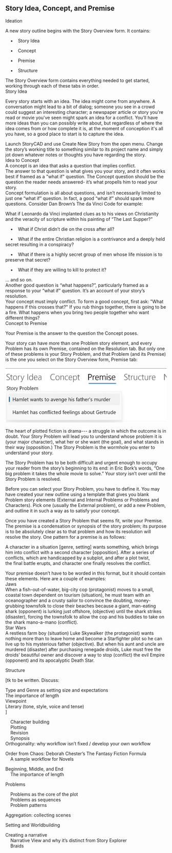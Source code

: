 ## Story Idea, Concept, and Premise ##
Ideation <br/>


A new story outline begins with the Story Overview form. It contains: <br/>

&nbsp;&nbsp;&nbsp;&nbsp;•&nbsp;&nbsp;&nbsp;&nbsp;Story Idea

&nbsp;&nbsp;&nbsp;&nbsp;•&nbsp;&nbsp;&nbsp;&nbsp;Concept

&nbsp;&nbsp;&nbsp;&nbsp;•&nbsp;&nbsp;&nbsp;&nbsp;Premise 

&nbsp;&nbsp;&nbsp;&nbsp;•&nbsp;&nbsp;&nbsp;&nbsp;Structure


The Story Overview form contains everything needed to get started, working through each of these tabs in order. <br/>
Story Idea <br/>

Every story starts with an idea. The idea might come from anywhere.  A conversation might lead to a bit of dialog; someone you see in a crowd could suggest an interesting character; a newspaper article or story you're read or movie you've seen might spark an idea for a conflict.  You’ll have more ideas than you can possibly write about, but regardless of where the idea comes from or how complete it is, at the moment of conception it's all you have, so a good place to start is to capture the idea.  <br/>

Launch StoryCAD and use Create New Story from the open menu. Change the story’s working title to something similar to its project name and simply jot down whatever notes or thoughts you have regarding the story. <br/>
Idea to Concept <br/>
A concept is an idea that asks a question that implies conflict.  <br/>
The answer to that question is what gives you your story, and it often works best if framed as a "what if" question. The Concept question should be the question the reader needs answered- it’s what propells him to read your story. <br/>
Concept formulation is all about questions, and isn’t necessarily limited to just one “what if” question. In fact, a good “what if” should spark more questions.  Consider Dan Brown’s The da Vinci Code for example: <br/>

What if Leonardo da Vinci implanted clues as to his views on Christianity and the veracity of scripture within his painting of “The Last Supper?” <br/>

&nbsp;&nbsp;&nbsp;&nbsp;•&nbsp;&nbsp;&nbsp;&nbsp;What if Christ didn’t die on the cross after all?

&nbsp;&nbsp;&nbsp;&nbsp;•&nbsp;&nbsp;&nbsp;&nbsp;What if the entire Christian religion is a contrivance and a deeply held secret resulting in a conspiracy?

&nbsp;&nbsp;&nbsp;&nbsp;•&nbsp;&nbsp;&nbsp;&nbsp;What if there is a highly secret group of men whose life mission is to preserve that secret?

&nbsp;&nbsp;&nbsp;&nbsp;•&nbsp;&nbsp;&nbsp;&nbsp;What if they are willing to kill to protect it?

... and so on. <br/>
Another good question is  “what happens?”,  particularly framed as a response to your “what if” question. It’s an account of your story’s resolution. <br/>
Your concept must imply conflict. To form a good concept, first ask: "What happens if this crosses that?" If you rub  things together, there is going to be a fire. What happens when you bring two people together who want different things?  <br/>
Concept to Premise <br/>

Your Premise is the answer to the question the Concept poses.   <br/>

Your story can have more than one Problem story element, and every Problem has its own Premise, contained on the Resolution tab. But only one of these problems is your Story Problem, and that Problem  (and its Premise) is the one you select on the Story Overview form, Premise tab: <br/>

![](Clipboard-Image-31.png)

The heart of plotted fiction is drama--- a struggle in which the outcome is in doubt. Your Story Problem will lead you to understand whose problem it is (your major character), what her or she want (the goal), and what stands in their way (opposition.) The Story Problem is the wormhole you enter to understand your story. <br/>

The Story Problem has to be both difficult and urgent enough to occupy your reader from the story’s beginning to its end:  in Eric Bork’s words, “One big problem it takes the whole movie to solve.” Your story isn’t over until the Story Problem is resolved. <br/>

Before you can select your Story Problem, you have to define it. You may have created your new outline using a template that gives you blank Problem story elements (External and Internal Problems or Problems and Characters). Pick one (usually the External problem), or add a new Problem, and outline it in such a way as to satisfy your concept. <br/>

Once you have created a Story Problem that seems fit, write your Premise. The premise is a condensation or synopsis of the story problem; its purpose is to be absolutely clear as to that problem and how its resolution will resolve the story. One pattern for a premise is as follows: <br/>

A character in a situation [genre, setting] wants something, which brings him into conflict with a second character [opposition]. After a series of conflicts, which are handicapped by a subplot, and after a plot twist, the final battle erupts, and character one finally resolves the conflict. <br/>

Your premise doesn’t have to be worded in this format, but it should contain these elements. Here are a couple of examples: <br/>
Jaws <br/>
When a fish-out-of-water, big-city cop (protagonist) moves to a small, coastal town dependent on tourism (situation), he must team with an oceanographer and a crusty sailor to convince the doubting, money-grubbing townsfolk to close their beaches because a giant, man-eating shark (opponent) is lurking just offshore,  (objective) until the shark strikes (disaster), forcing the townsfolk to allow the cop and his buddies to take on the shark mano-a-mano (conflict). <br/>
Star Wars <br/>
A restless farm boy (situation) Luke Skywalker (the protagonist) wants nothing more than to leave home and become a Starfighter pilot so he can live up to his mysterious father (objective). But when his aunt and uncle are murdered (disaster) after purchasing renegade droids, Luke must free the droids’ beautiful owner and discover a way to stop (conflict) the evil Empire (opponent) and its apocalyptic Death Star. <br/>

Structure <br/>

[tk to be written. Discuss: <br/>

Type and Genre as setting size and expectations <br/>
The importance of length <br/>
Viewpoint <br/>
Literary (tone, style, voice and tense) <br/>
] <br/>


&nbsp;&nbsp;&nbsp;&nbsp;Character building <br/>
&nbsp;&nbsp;&nbsp;&nbsp;Plotting <br/>
&nbsp;&nbsp;&nbsp;&nbsp;Revision <br/>
&nbsp;&nbsp;&nbsp;&nbsp;Synopsis <br/>
Orthogonality: why workflow isn’t fixed / develop your own workflow <br/>

Order from Chaos:  Deborah Chester’s The Fantasy Fiction Formula <br/>
&nbsp;&nbsp;&nbsp;&nbsp;A sample workflow for Novels <br/>

Beginning, Middle, and End <br/>
&nbsp;&nbsp;&nbsp;&nbsp;The importance of length <br/>

Problems <br/>

&nbsp;&nbsp;&nbsp;&nbsp;Problems as the core of the plot <br/>
&nbsp;&nbsp;&nbsp;&nbsp;Problems as sequences <br/>
&nbsp;&nbsp;&nbsp;&nbsp;Problem patterns <br/>

Aggregation: collecting scenes <br/>

Setting and Worldbuilding <br/>

Creating a narrative <br/>
&nbsp;&nbsp;&nbsp;&nbsp;Narrative View and why it’s distinct from Story Explorer <br/>
&nbsp;&nbsp;&nbsp;&nbsp;Braids <br/>
